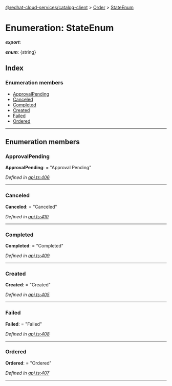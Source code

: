 [@redhat-cloud-services/catalog-client](../README.md) > [Order](../modules/order.md) > [StateEnum](../enums/order.stateenum.md)

# Enumeration: StateEnum

*__export__*: 

*__enum__*: {string}

## Index

### Enumeration members

* [ApprovalPending](order.stateenum.md#approvalpending)
* [Canceled](order.stateenum.md#canceled)
* [Completed](order.stateenum.md#completed)
* [Created](order.stateenum.md#created)
* [Failed](order.stateenum.md#failed)
* [Ordered](order.stateenum.md#ordered)

---

## Enumeration members

<a id="approvalpending"></a>

###  ApprovalPending

**ApprovalPending**:  = "Approval Pending"

*Defined in [api.ts:406](https://github.com/RedHatInsights/javascript-clients/blob/master/packages/catalog/api.ts#L406)*

___
<a id="canceled"></a>

###  Canceled

**Canceled**:  = "Canceled"

*Defined in [api.ts:410](https://github.com/RedHatInsights/javascript-clients/blob/master/packages/catalog/api.ts#L410)*

___
<a id="completed"></a>

###  Completed

**Completed**:  = "Completed"

*Defined in [api.ts:409](https://github.com/RedHatInsights/javascript-clients/blob/master/packages/catalog/api.ts#L409)*

___
<a id="created"></a>

###  Created

**Created**:  = "Created"

*Defined in [api.ts:405](https://github.com/RedHatInsights/javascript-clients/blob/master/packages/catalog/api.ts#L405)*

___
<a id="failed"></a>

###  Failed

**Failed**:  = "Failed"

*Defined in [api.ts:408](https://github.com/RedHatInsights/javascript-clients/blob/master/packages/catalog/api.ts#L408)*

___
<a id="ordered"></a>

###  Ordered

**Ordered**:  = "Ordered"

*Defined in [api.ts:407](https://github.com/RedHatInsights/javascript-clients/blob/master/packages/catalog/api.ts#L407)*

___

